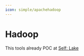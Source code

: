 ```yaml
---
icon: simple/apachehadoop
---
```


# Hadoop

This tools already POC at [Self: Lake](https://github.com/dde-labs/self-lake/)
